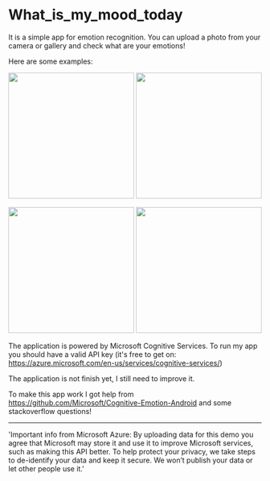 # What_is_my_mood_today

It is a simple app for emotion recognition. You can upload a photo from your camera or gallery and check what are your emotions! 

Here are some examples: 

<p align="center">
  <img src="https://cloud.githubusercontent.com/assets/25307853/26700125/810911cc-471c-11e7-84cc-bfe2264bf9ca.png" width="250"/>
  <img src="https://cloud.githubusercontent.com/assets/25307853/26700126/810f939e-471c-11e7-980f-a5532ab9422d.png" width="250"/>
  </p>
<p align="center">
  <img src="https://cloud.githubusercontent.com/assets/25307853/26700123/80e17e1e-471c-11e7-8df1-2ff8d4e58187.png" width="250"/>
  <img src="https://cloud.githubusercontent.com/assets/25307853/26700601/3ab2e9f8-471e-11e7-9adb-a1dd894f5d56.png" width="250"/>
</p>

The application is powered by Microsoft Cognitive Services. 
To run my app you should have a valid API key (it's free to get on: https://azure.microsoft.com/en-us/services/cognitive-services/)

The application is not finish yet, I still need to improve it. 


To make this app work I got help from https://github.com/Microsoft/Cognitive-Emotion-Android and some stackoverflow questions! 

***
'Important info from Microsoft Azure: 
By uploading data for this demo you agree that Microsoft may store it and use it to improve Microsoft services, 
such as making this API better. To help protect your privacy, we take steps to de-identify your data and keep it secure. 
We won’t publish your data or let other people use it.'


